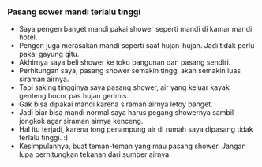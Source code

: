 ### Pasang sower mandi terlalu tinggi

- Saya pengen banget mandi pakai shower seperti mandi di kamar mandi hotel.
- Pengen juga merasakan mandi seperti saat hujan-hujan. Jadi tidak perlu pakai gayung gitu.
- Akhirnya saya beli shower ke toko bangunan dan pasang sendiri.
- Perhitungan saya, pasang shower semakin tinggi akan semakin luas siraman airnya.
- Tapi saking tingginya saya pasang shower, air yang keluar kayak genteng bocor pas hujan gerimis.
- Gak bisa dipakai mandi karena siraman airnya letoy banget.
- Jadi biar bisa mandi normal saya harus pegang showernya sambil jongkok agar siraman airnya kenceng.
- Hal itu terjadi, karena tong penampung air di rumah saya dipasang tidak terlalu tinggi. :)
- Kesimpulannya, buat teman-teman yang mau pasang shower. Jangan lupa perhitungkan tekanan dari sumber airnya.